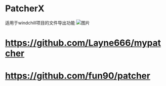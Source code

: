 # PatcherX
适用于windchill项目的文件导出功能
![图片](https://user-images.githubusercontent.com/83949048/225222986-49f6066d-27b8-4283-af7e-90adac9d2be8.png)


# https://github.com/Layne666/mypatcher

# https://github.com/fun90/patcher
